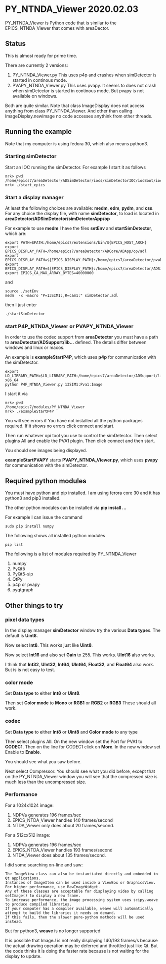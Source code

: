 # PY_NTNDA_Viewer 2020.02.03

PY_NTNDA_Viewer is Python code that is similar to the EPICS_NTNDA_Viewer that comes with areaDector.

## Status

This is almost ready for prime time.

There are currently 2 versions:

1) PY_NTNDA_Viewer.py 
This uses p4p and crashes when simDetector is started in continous mode.
2) PVAPY_NTNDA_Viewer.py
This uses pvapy.
It seems to does not crash when simDetector is started in continous mode.
But pvapy is not available on windows.

Both are quite similar.
Note that class ImageDisplay does not access anything from class PY_NTNDA_Viewer.
And other than calling ImageDisplay.newImage no code accesses anythink from other threads.

## Running the example

Note that my computer is using fedora 30, which also means python3.

### Starting simDetector

Start an IOC running the simDetector.
For example I start it as follows

    mrk> pwd
    /home/epics7/areaDetector/ADSimDetector/iocs/simDetectorIOC/iocBoot/iocSimDetector
    mrk> ./start_epics

### Start a display manager

At least the following choices are available: **medm**, **edm**, **pydm**, and **css**.
For any choice the display file, with name **simDetector**, to load is located in
**areaDetector/ADSimDetector/simDetectorApp/op**

For example to use **medm** I have the files **setEnv** and **startSimDetector**, which are:

    export PATH=$PATH:/home/epics7/extensions/bin/${EPICS_HOST_ARCH}
    export EPICS_DISPLAY_PATH=/home/epics7/areaDetector/ADCore/ADApp/op/adl
    export EPICS_DISPLAY_PATH=${EPICS_DISPLAY_PATH}:/home/epics7/areaDetector/pvaDriver/pvaDriverApp/op/adl
    export EPICS_DISPLAY_PATH=${EPICS_DISPLAY_PATH}:/home/epics7/areaDetector/ADSimDetector/simDetectorApp/op/adl
    export EPICS_CA_MAX_ARRAY_BYTES=40000000

and

    source ./setEnv
    medm  -x -macro "P=13SIM1:,R=cam1:" simDetector.adl 

then I just enter

    ./startSimDetector



### start P4P_NTNDA_Viewer or PVAPY_NTNDA_Viewer

In order to use the codec support from **areaDetector** you must have
a path to **areaDetector/ADSupport/lib...** defined.
The details differ between windows and linux or macos.

An example is **exampleStartP4P**, which uses **p4p** for communication with the simDetector.

    export LD_LIBRARY_PATH=$LD_LIBRARY_PATH:/home/epics7/areaDetector/ADSupport/lib/linux-x86_64
    python P4P_NTNDA_Viewer.py 13SIM1:Pva1:Image


I start it via

    mrk> pwd
    /home/epics7/modules/PY_NTNDA_Viewer
    mrk> ./exampleStartP4P

You will see errors if You have not installed all the python packages required.
If it shows no errors click connect and start.

Then run whatever opi tool you use to control the simDetector.
Then select plugins All and enable the PVA1 plugin.
Then click connect and then start.

You should see images being displayed.

**exampleStartPVAPY** starts **PVAPY_NTNDA_Viewer.py**, which uses **pvapy** for communication with the simDetector.

## Required python modules

You must have python and pip installed.
I am using ferora core 30 and it has python3 and pip3 installed.

The other python modules can be installed via **pip install ...**

For example I can issue the command

    sudo pip install numpy

The following shows all installed python modules

    pip list

The following is a list of modules required by PY_NTNDA_Viewer

1) numpy
2) PyQt5
3) PyQt5-sip
4) QtPy
5) p4p or pvapy
6) pyqtgraph


## Other things to try

### pixel data types

In the display manager **simDetector** window try the various **Data type**s.
The default is **Uint8**.

Now select **Int8**.
This works just like **Uint8**.

Now select **Int16** and also set **Gain** to 255.
This works. **UInt16** also works.

I think that **Int32**, **UInt32**, **Int64**, **UInt64**, **Float32**, and **Float64** also work.
But is is not easy to test.


### color mode

Set **Data type** to either **Int8** or **Uint8**.

Then set **Color mode** to **Mono** or **RGB1** or **RGB2** or **RGB3** 
These should all work.

### codec

Set **Data type** to either **Int8** or **Uint8** and **Color mode** to any type

Then select plugins All.
On the new window set the Port for PVA1 to **CODEC1**.
Then on the line for CODEC1 click on **More**.
In the new window set Enable to **Enable**.

You should see what you saw before.

Next select Compressor.
You should see what you did before,
except that on the PY_NTNDA_Viewer window you will see that the compressed size is much less
than the uncompressed size.


### Performance

For a 1024x1024 image:

1) NDPVa generates 196 frames/sec
2) EPICS_NTDA_Viewer handles 140 frames/second
3) NTDA_Viewer only does about 20 frames/second.

For a 512cx512 image:

1) NDPVa generates 196 frames/sec
2) EPICS_NTDA_Viewer handles 193 frames/second
3) NTDA_Viewer does about 135 frames/second.


I did some searching on-line and saw:


    The ImageView class can also be instantiated directly and embedded in Qt applications.
    Instances of ImageItem can be used inside a ViewBox or GraphicsView.
    For higher performance, use RawImageWidget.
    Any of these classes are acceptable for displaying video by calling setImage() to display a new frame.
    To increase performance, the image processing system uses scipy.weave to produce compiled libraries.
    If your computer has a compiler available, weave will automatically attempt to build the libraries it needs on demand.
    If this fails, then the slower pure-python methods will be used instead.


But for python3, **weave** is no longer supported 

It is possible that ImageJ is not really displaying 140/193 frames/s because the actual drawing operation may be deferred and throttled just like Qt. But the code thinks it is doing the faster rate because is not waiting for the display to update.


